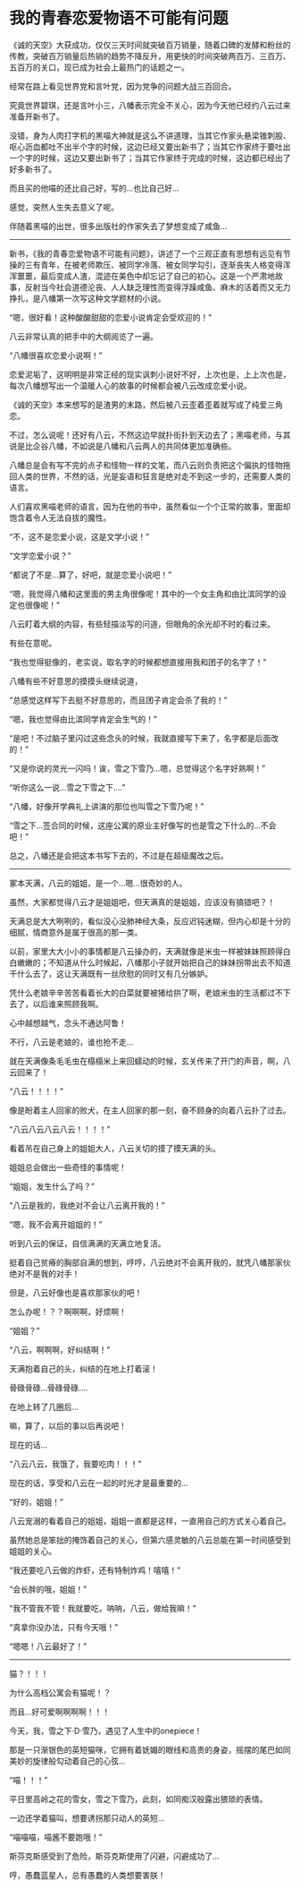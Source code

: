 # 我的青春恋爱物语不可能有问题

《诚的天空》大获成功，仅仅三天时间就突破百万销量，随着口碑的发酵和粉丝的传教，突破百万销量后热销的趋势不降反升，用更快的时间突破两百万、三百万、五百万的关口，现已成为社会上最热门的话题之一。

经常在路上看见世界党和言叶党，因为党争的问题大战三百回合。

究竟世界碧琪，还是言叶小三，八幡表示完全不关心，因为今天他已经约八云过来准备开新书了。

没错，身为人肉打字机的黑喵大神就是这么不讲道理，当其它作家头悬梁锥刺股、呕心沥血都吐不出半个字的时候，这边已经又要出新书了；当其它作家终于要吐出一个字的时候，这边又要出新书了；当其它作家终于完成的时候，这边都已经出了好多新书了。

而且买的他喵的还比自己好，写的...也比自己好...

感觉，突然人生失去意义了呢。

伴随着黑喵的出世，很多出版社的作家失去了梦想变成了咸鱼...

---

新书，《我的青春恋爱物语不可能有问题》，讲述了一个三观正直有思想有远见有节操的三有青年，在被老师欺压、被同学冷落、被女同学勾引，逐渐丧失人格变得浑浑噩噩，最后变成人渣，混迹在美色中却忘记了自己的初心。这是一个严肃地故事，反射当今社会道德沦丧、人人缺乏理性而变得浮躁咸鱼、麻木的活着而又无力挣扎，是八幡第一次写这种文学题材的小说。

“嗯，很好看！这种酸酸甜甜的恋爱小说肯定会受欢迎的！”

八云非常认真的把手中的大纲阅览了一遍。

“八幡很喜欢恋爱小说啊！”

恋爱泥垢了，这明明是非常正经的现实讽刺小说好不好，上次也是，上上次也是，每次八幡想写出一个温暖人心的故事的时候都会被八云改成恋爱小说。

《诚的天空》本来想写的是渣男的末路，然后被八云歪着歪着就写成了纯爱三角恋。

不过，怎么说呢！还好有八云，不然这边早就扑街扑到天边去了；黑喵老师，与其说是比企谷八幡，不如说是八幡和八云两人的共同体更加准确些。

八幡总是会有写不完的点子和怪物一样的文笔，而八云则负责把这个偏执的怪物拖回人类的世界，不然的话，光是妄语和狂言是绝对走不到这一步的，还需要人类的语言。

人们喜欢黑喵老师的语言，因为在他的书中，虽然看似一个个正常的故事，里面却饱含着令人无法自拔的魔性。

“不，这不是恋爱小说，这是文学小说！”

“文学恋爱小说？”

“都说了不是...算了，好吧，就是恋爱小说吧！”

“嗯，我觉得八幡和这里面的男主角很像呢！其中的一个女主角和由比滨同学的设定也很像呢！”

八云盯着大纲的内容，有些轻描淡写的问道，但眼角的余光却不时的看过来。

有些在意呢。

“我也觉得挺像的，老实说，取名字的时候都想直接用我和团子的名字了！”

八幡有些不好意思的摸摸头继续说道，

“总感觉这样写下去挺不好意思的，而且团子肯定会杀了我的！”

“嗯，我也觉得由比滨同学肯定会生气的！”

“是吧！不过脑子里闪过这些念头的时候，我就直接写下来了，名字都是后面改的！”

“又是你说的灵光一闪吗！诶，雪之下雪乃...嗯，总觉得这个名字好熟啊！”

“听你这么一说...雪之下雪之下....”

“八幡，好像开学典礼上讲演的那位也叫雪之下雪乃呢！”

“雪之下...签合同的时候，这座公寓的原业主好像写的也是雪之下什么的...不会吧！”

总之，八幡还是会把这本书写下去的，不过是在超级魔改之后。

---

冢本天满，八云的姐姐，是一个...嗯...很奇妙的人。

虽然，大家都觉得八云才是姐姐吧，但天满真的是姐姐，应该没有搞错吧？！

天满总是大大咧咧的，看似没心没肺神经大条，反应迟钝迷糊，但内心却是十分的细腻，情商意外是属于很高的那一类。

以前，家里大大小小的事情都是八云操办的，天满就像是米虫一样被妹妹照顾得白白嫩嫩的；不知道从什么时候起，八幡那小子就开始把自己的妹妹拐带出去不知道干什么去了，这让天满既有一丝欣慰的同时又有几分嫉妒。

凭什么老娘辛辛苦苦看着长大的白菜就要被猪给拱了啊，老娘米虫的生活都过不下去了，以后谁来照顾我啊。

心中越想越气，念头不通达阿鲁！

不行，八云是老娘的，谁也抢不走...

就在天满像条毛毛虫在榻榻米上来回蠕动的时候，玄关传来了开门的声音，啊，八云回来了！

“八云！！！！”

像是盼着主人回家的败犬，在主人回家的那一刻，奋不顾身的向着八云扑了过去。

“八云八云八云八云！！！！”

看着吊在自己身上的姐姐大人，八云关切的摸了摸天满的头。

姐姐总会做出一些奇怪的事情呢！

“姐姐，发生什么了吗？”

“八云是我的，我绝对不会让八云离开我的！”

“嗯，我不会离开姐姐的！”

听到八云的保证，自信满满的天满立地复活。

挺着自己贫瘠的胸部自满的想到，哼哼，八云绝对不会离开我的，就凭八幡那家伙绝对不是我的对手！

但是，八云好像也是喜欢那家伙的吧！

怎么办呢！？？啊啊啊，好烦啊！

“姐姐？”

“八云，啊啊啊，好纠结啊！”

天满抱着自己的头，纠结的在地上打着滚！

骨碌骨碌...骨碌骨碌....

在地上转了几圈后...

嘛，算了，以后的事以后再说吧！

现在的话...

“八云八云，我饿了，我要吃肉！！！”

现在的话，享受和八云在一起的时光才是最重要的...

“好的，姐姐！”

八云宠溺的看着自己的姐姐，姐姐一直都是这样，一直用自己的方式关心着自己。

虽然她总是笨拙的掩饰着自己的关心，但第六感灵敏的八云总能在第一时间感受到姐姐的关心。

“我还要吃八云做的炸虾，还有特制炸鸡！嘻嘻！”

“会长胖的哦，姐姐！”

“我不管我不管！我就要吃，呐呐，八云，做给我嘛！”

“真拿你没办法，只有今天哦！”

“嗯嗯！八云最好了！”

---

猫？！！！

为什么高档公寓会有猫呢！？

而且...好可爱啊啊啊啊！！！

今天，我，雪之下·D·雪乃，遇见了人生中的onepiece！

那是一只渐银色的英短猫咪，它拥有着妩媚的眼线和高贵的身姿，摇摆的尾巴如同美妙的旋律般勾动着自己的心弦...

“喵！！！”

平日里高岭之花的雪女，雪之下雪乃，此刻，如同痴汉般露出猥琐的表情。

一边还学着猫叫，想要诱拐那只动人的英短...

“喵喵喵，喵酱不要跑哦！”

斯芬克斯感受到了危险，斯芬克斯使用了闪避，闪避成功了...

哼，愚蠢蓝星人，总有愚蠢的人类想要害朕！